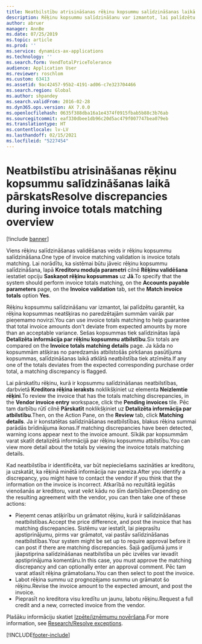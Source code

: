 ```yaml
---
title: Neatbilstību atrisināšanas rēķinu kopsummu salīdzināšanas laikā pārskats
description: Rēķinu kopsummu salīdzināšanu var izmantot, lai palīdzētu garantēt, ka rēķina kopsummas neatšķiras no paredzētajām summām vairāk par pieņemamo novirzi.
author: abruer
manager: AnnBe
ms.date: 07/25/2019
ms.topic: article
ms.prod: ''
ms.service: dynamics-ax-applications
ms.technology: ''
ms.search.form: VendTotalPriceTolerance
audience: Application User
ms.reviewer: roschlom
ms.custom: 63413
ms.assetid: 9ac42457-95b2-4191-ad06-c7e323704466
ms.search.region: Global
ms.author: shpandey
ms.search.validFrom: 2016-02-28
ms.dyn365.ops.version: AX 7.0.0
ms.openlocfilehash: 0635f388dba16a1e4374f0915fbab5b88c3b76ab
ms.sourcegitcommit: eaf330dbee1db96c20d5ac479f007747bea079eb
ms.translationtype: HT
ms.contentlocale: lv-LV
ms.lasthandoff: 02/15/2021
ms.locfileid: "5227454"
---
```

# <a name="resolve-discrepancies-during-invoice-totals-matching-overview"></a><span data-ttu-id="053c8-103">Neatbilstību atrisināšanas rēķinu kopsummu salīdzināšanas laikā pārskats</span><span class="sxs-lookup"><span data-stu-id="053c8-103">Resolve discrepancies during invoice totals matching overview</span></span>

[!include [banner](../includes/banner.md)]

<span data-ttu-id="053c8-104">Viens rēķinu salīdzināšanas validēšanas veids ir rēķinu kopsummu salīdzināšana.</span><span class="sxs-lookup"><span data-stu-id="053c8-104">One type of invoice matching validation is invoice totals matching.</span></span> <span data-ttu-id="053c8-105">Lai norādītu, ka sistēmai būtu jāveic rēķinu kopsummu salīdzināšana, lapā **Kreditoru moduļa parametri** cilnē **Rēķinu validēšana** iestatiet opciju **Saskaņot rēķinu kopsummas** uz **Jā**.</span><span class="sxs-lookup"><span data-stu-id="053c8-105">To specify that the system should perform invoice totals matching, on the **Accounts payable parameters** page, on the **Invoice validation** tab, set the **Match invoice totals** option **Yes**.</span></span> 

<span data-ttu-id="053c8-106">Rēķinu kopsummu salīdzināšanu var izmantot, lai palīdzētu garantēt, ka rēķina kopsummas neatšķiras no paredzētajām summām vairāk par pieņemamo novirzi.</span><span class="sxs-lookup"><span data-stu-id="053c8-106">You can use invoice totals matching to help guarantee that total invoice amounts don't deviate from expected amounts by more than an acceptable variance.</span></span> <span data-ttu-id="053c8-107">Sešas kopsummas tiek salīdzinātas lapā **Detalizēta informācija par rēķinu kopsummu atbilstību**.</span><span class="sxs-lookup"><span data-stu-id="053c8-107">Six totals are compared on the **Invoice totals matching details** page.</span></span> <span data-ttu-id="053c8-108">Ja kāda no kopsummām atšķiras no paredzamās atbilstošās pirkšanas pasūtījuma kopsummas, salīdzināšanas laikā atklātā neatbilstība tiek atzīmēta.</span><span class="sxs-lookup"><span data-stu-id="053c8-108">If any one of the totals deviates from the expected corresponding purchase order total, a matching discrepancy is flagged.</span></span> 

<span data-ttu-id="053c8-109">Lai pārskatītu rēķinu, kurā ir kopsummu salīdzināšanas neatbilstības, darbvietā **Kreditora rēķina ieraksts** noklikšķiniet uz elementa **Neizlemtie rēķini**.</span><span class="sxs-lookup"><span data-stu-id="053c8-109">To review the invoice that has the totals matching discrepancies, in the **Vendor invoice entry** workspace, click the **Pending invoices** tile.</span></span> <span data-ttu-id="053c8-110">Pēc tam darbību rūtī cilnē **Pārskatīt** noklikšķiniet uz **Detalizēta informācija par atbilstību**.</span><span class="sxs-lookup"><span data-stu-id="053c8-110">Then, on the Action Pane, on the **Review** tab, click **Matching details**.</span></span> <span data-ttu-id="053c8-111">Ja ir konstatētas salīdzināšanas neatbilstības, blakus rēķina summai parādās brīdinājuma ikonas.</span><span class="sxs-lookup"><span data-stu-id="053c8-111">If matching discrepancies have been detected, warning icons appear next to the invoice amount.</span></span> <span data-ttu-id="053c8-112">Sīkāk par kopsummām varat skatīt detalizētā informācijā par rēķinu kopsummu atbilstību.</span><span class="sxs-lookup"><span data-stu-id="053c8-112">You can view more detail about the totals by viewing the invoice totals matching details.</span></span> 

<span data-ttu-id="053c8-113">Kad neatbilstība ir identificēta, var būt nepieciešams sazināties ar kreditoru, ja uzskatāt, ka rēķinā minētā informācija nav pareiza.</span><span class="sxs-lookup"><span data-stu-id="053c8-113">After you identify a discrepancy, you might have to contact the vendor if you think that the information on the invoice is incorrect.</span></span> <span data-ttu-id="053c8-114">Atkarībā no rezultātā iegūtās vienošanās ar kreditoru, varat veikt kādu no šīm darbībām:</span><span class="sxs-lookup"><span data-stu-id="053c8-114">Depending on the resulting agreement with the vendor, you can then take one of these actions:</span></span>

-   <span data-ttu-id="053c8-115">Pieņemt cenas atšķirību un grāmatot rēķinu, kurā ir salīdzināšanas neatbilstības.</span><span class="sxs-lookup"><span data-stu-id="053c8-115">Accept the price difference, and post the invoice that has matching discrepancies.</span></span> <span data-ttu-id="053c8-116">Sistēmu var iestatīt, lai pieprasītu apstiprinājumu, pirms var grāmatot, vai pastāv salīdzināšanas neatbilstības.</span><span class="sxs-lookup"><span data-stu-id="053c8-116">Your system might be set up to require approval before it can post if there are matching discrepancies.</span></span> <span data-ttu-id="053c8-117">Šajā gadījumā jums ir jāapstiprina salīdzināšanas neatbilstība un pēc izvēles var ievadīt apstiprinājuma komentāru.</span><span class="sxs-lookup"><span data-stu-id="053c8-117">In this case, you must approve the matching discrepancy and can optionally enter an approval comment.</span></span> <span data-ttu-id="053c8-118">Pēc tam varat atlasīt rēķina grāmatošanu.</span><span class="sxs-lookup"><span data-stu-id="053c8-118">You can then select to post the invoice.</span></span>
-   <span data-ttu-id="053c8-119">Labot rēķina summu uz prognozējamo summu un grāmatot šo rēķinu.</span><span class="sxs-lookup"><span data-stu-id="053c8-119">Revise the invoice amount to the expected amount, and post the invoice.</span></span>
-   <span data-ttu-id="053c8-120">Pieprasīt no kreditora visu kredītu un jaunu, labotu rēķinu.</span><span class="sxs-lookup"><span data-stu-id="053c8-120">Request a full credit and a new, corrected invoice from the vendor.</span></span>

<span data-ttu-id="053c8-121">Plašāku informāciju skatiet [Izpēte/izņēmumu novēršana](tasks/research-resolve-exceptions.md).</span><span class="sxs-lookup"><span data-stu-id="053c8-121">For more information, see [Research/Resolve exceptions](tasks/research-resolve-exceptions.md).</span></span>




[!INCLUDE[footer-include](../../includes/footer-banner.md)]